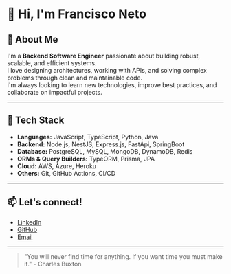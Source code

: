 # 👋 Hi, I'm Francisco Neto

## 💼 About Me
I'm a **Backend Software Engineer** passionate about building robust, scalable, and efficient systems.  
I love designing architectures, working with APIs, and solving complex problems through clean and maintainable code.  
I'm always looking to learn new technologies, improve best practices, and collaborate on impactful projects.

---

## 🚀 Tech Stack
- **Languages:** JavaScript, TypeScript, Python, Java  
- **Backend:** Node.js, NestJS, Express.js, FastApi, SpringBoot
- **Database:** PostgreSQL, MySQL, MongoDB, DynamoDB, Redis  
- **ORMs & Query Builders:** TypeORM, Prisma, JPA  
- **Cloud:** AWS, Azure, Heroku  
- **Others:** Git, GitHub Actions, CI/CD

---

## 📫 Let's connect!
- [LinkedIn](https://www.linkedin.com/in/chicofariasneto/)  
- [GitHub](https://github.com/chicofariasneto)  
- [Email](mailto:your-email@example.com)  

---

> "You will never find time for anything. If you want time you must make it." - Charles Buxton
